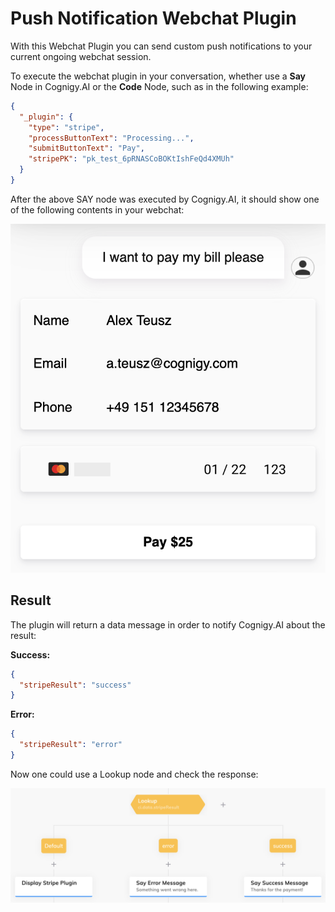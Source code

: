 # Push Notification Webchat Plugin

With this Webchat Plugin you can send custom push notifications to your current ongoing webchat session.

To execute the webchat plugin in your conversation, whether use a **Say** Node in Cognigy.AI or the **Code** Node, such as in the following example:

```json
{
  "_plugin": {
    "type": "stripe",
    "processButtonText": "Processing...",
    "submitButtonText": "Pay",
    "stripePK": "pk_test_6pRNASCoBOKtIshFeQd4XMUh"
  }
}
```

After the above SAY node was executed by Cognigy.AI, it should show one of the following contents in your webchat:

<img src="./docs/cognigyStripeExample.png"></img>

## Result

The plugin will return a data message in order to notify Cognigy.AI about the result:

**Success:**

```json
{
  "stripeResult": "success"
}
```

**Error:**

```json
{
  "stripeResult": "error"
}
```

Now one could use a Lookup node and check the response:

<img src="./docs/cognigyFlowStripe.png"></img>
